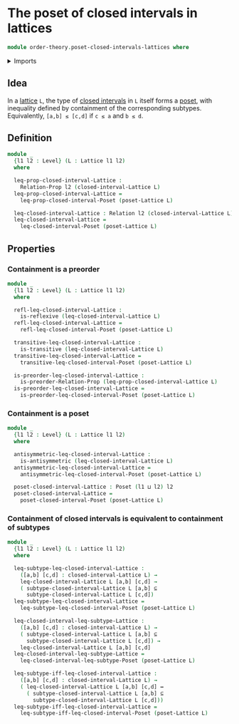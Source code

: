 # The poset of closed intervals in lattices

```agda
module order-theory.poset-closed-intervals-lattices where
```

<details><summary>Imports</summary>

```agda
open import foundation.binary-relations
open import foundation.dependent-pair-types
open import foundation.logical-equivalences
open import foundation.subtypes
open import foundation.universe-levels

open import order-theory.closed-intervals-lattices
open import order-theory.lattices
open import order-theory.poset-closed-intervals-posets
open import order-theory.posets
open import order-theory.preorders
```

</details>

## Idea

In a [lattice](order-theory.lattices.md) `L`, the type of
[closed intervals](order-theory.closed-intervals-lattices.md) in `L` itself
forms a [poset](order-theory.posets.md), with inequality defined by containment
of the corresponding subtypes. Equivalently, `[a,b] ≤ [c,d]` if `c ≤ a` and
`b ≤ d`.

## Definition

```agda
module _
  {l1 l2 : Level} (L : Lattice l1 l2)
  where

  leq-prop-closed-interval-Lattice :
    Relation-Prop l2 (closed-interval-Lattice L)
  leq-prop-closed-interval-Lattice =
    leq-prop-closed-interval-Poset (poset-Lattice L)

  leq-closed-interval-Lattice : Relation l2 (closed-interval-Lattice L)
  leq-closed-interval-Lattice =
    leq-closed-interval-Poset (poset-Lattice L)
```

## Properties

### Containment is a preorder

```agda
module _
  {l1 l2 : Level} (L : Lattice l1 l2)
  where

  refl-leq-closed-interval-Lattice :
    is-reflexive (leq-closed-interval-Lattice L)
  refl-leq-closed-interval-Lattice =
    refl-leq-closed-interval-Poset (poset-Lattice L)

  transitive-leq-closed-interval-Lattice :
    is-transitive (leq-closed-interval-Lattice L)
  transitive-leq-closed-interval-Lattice =
    transitive-leq-closed-interval-Poset (poset-Lattice L)

  is-preorder-leq-closed-interval-Lattice :
    is-preorder-Relation-Prop (leq-prop-closed-interval-Lattice L)
  is-preorder-leq-closed-interval-Lattice =
    is-preorder-leq-closed-interval-Poset (poset-Lattice L)
```

### Containment is a poset

```agda
module _
  {l1 l2 : Level} (L : Lattice l1 l2)
  where

  antisymmetric-leq-closed-interval-Lattice :
    is-antisymmetric (leq-closed-interval-Lattice L)
  antisymmetric-leq-closed-interval-Lattice =
    antisymmetric-leq-closed-interval-Poset (poset-Lattice L)

  poset-closed-interval-Lattice : Poset (l1 ⊔ l2) l2
  poset-closed-interval-Lattice =
    poset-closed-interval-Poset (poset-Lattice L)
```

### Containment of closed intervals is equivalent to containment of subtypes

```agda
module _
  {l1 l2 : Level} (L : Lattice l1 l2)
  where

  leq-subtype-leq-closed-interval-Lattice :
    ([a,b] [c,d] : closed-interval-Lattice L) →
    leq-closed-interval-Lattice L [a,b] [c,d] →
    ( subtype-closed-interval-Lattice L [a,b] ⊆
      subtype-closed-interval-Lattice L [c,d])
  leq-subtype-leq-closed-interval-Lattice =
    leq-subtype-leq-closed-interval-Poset (poset-Lattice L)

  leq-closed-interval-leq-subtype-Lattice :
    ([a,b] [c,d] : closed-interval-Lattice L) →
    ( subtype-closed-interval-Lattice L [a,b] ⊆
      subtype-closed-interval-Lattice L [c,d]) →
    leq-closed-interval-Lattice L [a,b] [c,d]
  leq-closed-interval-leq-subtype-Lattice =
    leq-closed-interval-leq-subtype-Poset (poset-Lattice L)

  leq-subtype-iff-leq-closed-interval-Lattice :
    ([a,b] [c,d] : closed-interval-Lattice L) →
    ( leq-closed-interval-Lattice L [a,b] [c,d] ↔
      ( subtype-closed-interval-Lattice L [a,b] ⊆
        subtype-closed-interval-Lattice L [c,d]))
  leq-subtype-iff-leq-closed-interval-Lattice =
    leq-subtype-iff-leq-closed-interval-Poset (poset-Lattice L)
```
